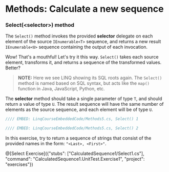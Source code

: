 # Methods: Calculate a new sequence

### Select(&lt;selector&gt;) method
The `Select()` method invokes the provided **selector** delegate on each element of the source `IEnumerable<T>` sequence, and returns a new result `IEnumerable<U>` sequence containing the output of each invocation.

Wow! That's a mouthful! Let's try it this way. `Select()` takes each source element, transforms it, and returns a sequence of the transformed values. Better?

> **NOTE:** Here we see LINQ showing its SQL roots again. The `Select()` method is named based on SQL syntax, but acts like the `map()` function in Java, JavaScript, Python, etc.

The **selector** method should take a single parameter of type `T`, and should return a value of type `U`. The result sequence will have the same number of elements as the source sequence, and each element will be of type `U`.

```csharp
//// EMBED: LinqCourseEmbeddedCode/Methods5.cs, Select() 1
```

```csharp
//// EMBED: LinqCourseEmbeddedCode/Methods5.cs, Select() 2
```

In this exercise, try to return a sequence of strings that consist of the provided names in the form: `"<Last>, <First>"`.

@[Select Exercise]({"stubs": ["CalculatedSequence1/Select1.cs"], "command": "CalculatedSequence1.UnitTest.Exercise1", "project": "exercises"})
